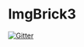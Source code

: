 # ImgBrick3

[![Gitter](https://badges.gitter.im/Join%20Chat.svg)](https://gitter.im/fatedsoftware/ImgBrick3?utm_source=badge&utm_medium=badge&utm_campaign=pr-badge&utm_content=badge)